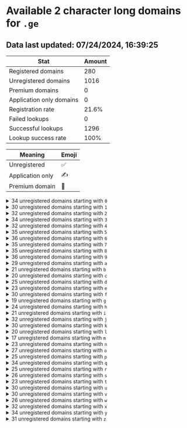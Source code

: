 # Available 2 character long domains for `.ge`

## Data last updated: 07/24/2024, 16:39:25

|Stat|Amount|
|--|--|
|Registered domains|280|
|Unregistered domains|1016|
|Premium domains|0|
|Application only domains|0|
|Registration rate|21.6%|
|Failed lookups|0|
|Successful lookups|1296|
|Lookup success rate|100%|


|Meaning|Emoji|
|--|--|
|Unregistered|:white_check_mark:|
|Application only|:writing_hand:|
|Premium domain|:gem:|

<details>
<summary>34 unregistered domains starting with <bold><code>0</code></bold></summary>

|Type|Domain|
|--|--|
|:white_check_mark:|`01.ge`|
|:white_check_mark:|`02.ge`|
|:white_check_mark:|`03.ge`|
|:white_check_mark:|`04.ge`|
|:white_check_mark:|`05.ge`|
|:white_check_mark:|`06.ge`|
|:white_check_mark:|`07.ge`|
|:white_check_mark:|`09.ge`|
|:white_check_mark:|`0a.ge`|
|:white_check_mark:|`0b.ge`|
|:white_check_mark:|`0c.ge`|
|:white_check_mark:|`0d.ge`|
|:white_check_mark:|`0e.ge`|
|:white_check_mark:|`0f.ge`|
|:white_check_mark:|`0g.ge`|
|:white_check_mark:|`0h.ge`|
|:white_check_mark:|`0i.ge`|
|:white_check_mark:|`0j.ge`|
|:white_check_mark:|`0k.ge`|
|:white_check_mark:|`0l.ge`|
|:white_check_mark:|`0m.ge`|
|:white_check_mark:|`0n.ge`|
|:white_check_mark:|`0o.ge`|
|:white_check_mark:|`0p.ge`|
|:white_check_mark:|`0q.ge`|
|:white_check_mark:|`0r.ge`|
|:white_check_mark:|`0s.ge`|
|:white_check_mark:|`0t.ge`|
|:white_check_mark:|`0u.ge`|
|:white_check_mark:|`0v.ge`|
|:white_check_mark:|`0w.ge`|
|:white_check_mark:|`0x.ge`|
|:white_check_mark:|`0y.ge`|
|:white_check_mark:|`0z.ge`|
</details>
<details>
<summary>30 unregistered domains starting with <bold><code>1</code></bold></summary>

|Type|Domain|
|--|--|
|:white_check_mark:|`14.ge`|
|:white_check_mark:|`15.ge`|
|:white_check_mark:|`16.ge`|
|:white_check_mark:|`18.ge`|
|:white_check_mark:|`19.ge`|
|:white_check_mark:|`1a.ge`|
|:white_check_mark:|`1b.ge`|
|:white_check_mark:|`1d.ge`|
|:white_check_mark:|`1e.ge`|
|:white_check_mark:|`1f.ge`|
|:white_check_mark:|`1g.ge`|
|:white_check_mark:|`1h.ge`|
|:white_check_mark:|`1i.ge`|
|:white_check_mark:|`1j.ge`|
|:white_check_mark:|`1k.ge`|
|:white_check_mark:|`1l.ge`|
|:white_check_mark:|`1m.ge`|
|:white_check_mark:|`1n.ge`|
|:white_check_mark:|`1o.ge`|
|:white_check_mark:|`1p.ge`|
|:white_check_mark:|`1q.ge`|
|:white_check_mark:|`1r.ge`|
|:white_check_mark:|`1s.ge`|
|:white_check_mark:|`1t.ge`|
|:white_check_mark:|`1u.ge`|
|:white_check_mark:|`1v.ge`|
|:white_check_mark:|`1w.ge`|
|:white_check_mark:|`1x.ge`|
|:white_check_mark:|`1y.ge`|
|:white_check_mark:|`1z.ge`|
</details>
<details>
<summary>32 unregistered domains starting with <bold><code>2</code></bold></summary>

|Type|Domain|
|--|--|
|:white_check_mark:|`20.ge`|
|:white_check_mark:|`23.ge`|
|:white_check_mark:|`25.ge`|
|:white_check_mark:|`26.ge`|
|:white_check_mark:|`27.ge`|
|:white_check_mark:|`28.ge`|
|:white_check_mark:|`29.ge`|
|:white_check_mark:|`2a.ge`|
|:white_check_mark:|`2b.ge`|
|:white_check_mark:|`2c.ge`|
|:white_check_mark:|`2d.ge`|
|:white_check_mark:|`2e.ge`|
|:white_check_mark:|`2f.ge`|
|:white_check_mark:|`2g.ge`|
|:white_check_mark:|`2h.ge`|
|:white_check_mark:|`2i.ge`|
|:white_check_mark:|`2j.ge`|
|:white_check_mark:|`2k.ge`|
|:white_check_mark:|`2l.ge`|
|:white_check_mark:|`2m.ge`|
|:white_check_mark:|`2o.ge`|
|:white_check_mark:|`2p.ge`|
|:white_check_mark:|`2q.ge`|
|:white_check_mark:|`2r.ge`|
|:white_check_mark:|`2s.ge`|
|:white_check_mark:|`2t.ge`|
|:white_check_mark:|`2u.ge`|
|:white_check_mark:|`2v.ge`|
|:white_check_mark:|`2w.ge`|
|:white_check_mark:|`2x.ge`|
|:white_check_mark:|`2y.ge`|
|:white_check_mark:|`2z.ge`|
</details>
<details>
<summary>34 unregistered domains starting with <bold><code>3</code></bold></summary>

|Type|Domain|
|--|--|
|:white_check_mark:|`30.ge`|
|:white_check_mark:|`31.ge`|
|:white_check_mark:|`32.ge`|
|:white_check_mark:|`33.ge`|
|:white_check_mark:|`34.ge`|
|:white_check_mark:|`35.ge`|
|:white_check_mark:|`36.ge`|
|:white_check_mark:|`37.ge`|
|:white_check_mark:|`38.ge`|
|:white_check_mark:|`39.ge`|
|:white_check_mark:|`3a.ge`|
|:white_check_mark:|`3b.ge`|
|:white_check_mark:|`3c.ge`|
|:white_check_mark:|`3e.ge`|
|:white_check_mark:|`3f.ge`|
|:white_check_mark:|`3g.ge`|
|:white_check_mark:|`3h.ge`|
|:white_check_mark:|`3i.ge`|
|:white_check_mark:|`3j.ge`|
|:white_check_mark:|`3k.ge`|
|:white_check_mark:|`3l.ge`|
|:white_check_mark:|`3n.ge`|
|:white_check_mark:|`3o.ge`|
|:white_check_mark:|`3p.ge`|
|:white_check_mark:|`3q.ge`|
|:white_check_mark:|`3r.ge`|
|:white_check_mark:|`3s.ge`|
|:white_check_mark:|`3t.ge`|
|:white_check_mark:|`3u.ge`|
|:white_check_mark:|`3v.ge`|
|:white_check_mark:|`3w.ge`|
|:white_check_mark:|`3x.ge`|
|:white_check_mark:|`3y.ge`|
|:white_check_mark:|`3z.ge`|
</details>
<details>
<summary>32 unregistered domains starting with <bold><code>4</code></bold></summary>

|Type|Domain|
|--|--|
|:white_check_mark:|`40.ge`|
|:white_check_mark:|`42.ge`|
|:white_check_mark:|`43.ge`|
|:white_check_mark:|`44.ge`|
|:white_check_mark:|`45.ge`|
|:white_check_mark:|`46.ge`|
|:white_check_mark:|`47.ge`|
|:white_check_mark:|`48.ge`|
|:white_check_mark:|`49.ge`|
|:white_check_mark:|`4a.ge`|
|:white_check_mark:|`4c.ge`|
|:white_check_mark:|`4d.ge`|
|:white_check_mark:|`4e.ge`|
|:white_check_mark:|`4f.ge`|
|:white_check_mark:|`4h.ge`|
|:white_check_mark:|`4i.ge`|
|:white_check_mark:|`4j.ge`|
|:white_check_mark:|`4k.ge`|
|:white_check_mark:|`4m.ge`|
|:white_check_mark:|`4n.ge`|
|:white_check_mark:|`4o.ge`|
|:white_check_mark:|`4p.ge`|
|:white_check_mark:|`4q.ge`|
|:white_check_mark:|`4r.ge`|
|:white_check_mark:|`4s.ge`|
|:white_check_mark:|`4t.ge`|
|:white_check_mark:|`4u.ge`|
|:white_check_mark:|`4v.ge`|
|:white_check_mark:|`4w.ge`|
|:white_check_mark:|`4x.ge`|
|:white_check_mark:|`4y.ge`|
|:white_check_mark:|`4z.ge`|
</details>
<details>
<summary>35 unregistered domains starting with <bold><code>5</code></bold></summary>

|Type|Domain|
|--|--|
|:white_check_mark:|`50.ge`|
|:white_check_mark:|`51.ge`|
|:white_check_mark:|`52.ge`|
|:white_check_mark:|`53.ge`|
|:white_check_mark:|`54.ge`|
|:white_check_mark:|`55.ge`|
|:white_check_mark:|`56.ge`|
|:white_check_mark:|`57.ge`|
|:white_check_mark:|`58.ge`|
|:white_check_mark:|`59.ge`|
|:white_check_mark:|`5a.ge`|
|:white_check_mark:|`5b.ge`|
|:white_check_mark:|`5c.ge`|
|:white_check_mark:|`5d.ge`|
|:white_check_mark:|`5e.ge`|
|:white_check_mark:|`5f.ge`|
|:white_check_mark:|`5h.ge`|
|:white_check_mark:|`5i.ge`|
|:white_check_mark:|`5j.ge`|
|:white_check_mark:|`5k.ge`|
|:white_check_mark:|`5l.ge`|
|:white_check_mark:|`5m.ge`|
|:white_check_mark:|`5n.ge`|
|:white_check_mark:|`5o.ge`|
|:white_check_mark:|`5p.ge`|
|:white_check_mark:|`5q.ge`|
|:white_check_mark:|`5r.ge`|
|:white_check_mark:|`5s.ge`|
|:white_check_mark:|`5t.ge`|
|:white_check_mark:|`5u.ge`|
|:white_check_mark:|`5v.ge`|
|:white_check_mark:|`5w.ge`|
|:white_check_mark:|`5x.ge`|
|:white_check_mark:|`5y.ge`|
|:white_check_mark:|`5z.ge`|
</details>
<details>
<summary>36 unregistered domains starting with <bold><code>6</code></bold></summary>

|Type|Domain|
|--|--|
|:white_check_mark:|`60.ge`|
|:white_check_mark:|`61.ge`|
|:white_check_mark:|`62.ge`|
|:white_check_mark:|`63.ge`|
|:white_check_mark:|`64.ge`|
|:white_check_mark:|`65.ge`|
|:white_check_mark:|`66.ge`|
|:white_check_mark:|`67.ge`|
|:white_check_mark:|`68.ge`|
|:white_check_mark:|`69.ge`|
|:white_check_mark:|`6a.ge`|
|:white_check_mark:|`6b.ge`|
|:white_check_mark:|`6c.ge`|
|:white_check_mark:|`6d.ge`|
|:white_check_mark:|`6e.ge`|
|:white_check_mark:|`6f.ge`|
|:white_check_mark:|`6g.ge`|
|:white_check_mark:|`6h.ge`|
|:white_check_mark:|`6i.ge`|
|:white_check_mark:|`6j.ge`|
|:white_check_mark:|`6k.ge`|
|:white_check_mark:|`6l.ge`|
|:white_check_mark:|`6m.ge`|
|:white_check_mark:|`6n.ge`|
|:white_check_mark:|`6o.ge`|
|:white_check_mark:|`6p.ge`|
|:white_check_mark:|`6q.ge`|
|:white_check_mark:|`6r.ge`|
|:white_check_mark:|`6s.ge`|
|:white_check_mark:|`6t.ge`|
|:white_check_mark:|`6u.ge`|
|:white_check_mark:|`6v.ge`|
|:white_check_mark:|`6w.ge`|
|:white_check_mark:|`6x.ge`|
|:white_check_mark:|`6y.ge`|
|:white_check_mark:|`6z.ge`|
</details>
<details>
<summary>35 unregistered domains starting with <bold><code>7</code></bold></summary>

|Type|Domain|
|--|--|
|:white_check_mark:|`70.ge`|
|:white_check_mark:|`71.ge`|
|:white_check_mark:|`72.ge`|
|:white_check_mark:|`73.ge`|
|:white_check_mark:|`74.ge`|
|:white_check_mark:|`75.ge`|
|:white_check_mark:|`76.ge`|
|:white_check_mark:|`78.ge`|
|:white_check_mark:|`79.ge`|
|:white_check_mark:|`7a.ge`|
|:white_check_mark:|`7b.ge`|
|:white_check_mark:|`7c.ge`|
|:white_check_mark:|`7d.ge`|
|:white_check_mark:|`7e.ge`|
|:white_check_mark:|`7f.ge`|
|:white_check_mark:|`7g.ge`|
|:white_check_mark:|`7h.ge`|
|:white_check_mark:|`7i.ge`|
|:white_check_mark:|`7j.ge`|
|:white_check_mark:|`7k.ge`|
|:white_check_mark:|`7l.ge`|
|:white_check_mark:|`7m.ge`|
|:white_check_mark:|`7n.ge`|
|:white_check_mark:|`7o.ge`|
|:white_check_mark:|`7p.ge`|
|:white_check_mark:|`7q.ge`|
|:white_check_mark:|`7r.ge`|
|:white_check_mark:|`7s.ge`|
|:white_check_mark:|`7t.ge`|
|:white_check_mark:|`7u.ge`|
|:white_check_mark:|`7v.ge`|
|:white_check_mark:|`7w.ge`|
|:white_check_mark:|`7x.ge`|
|:white_check_mark:|`7y.ge`|
|:white_check_mark:|`7z.ge`|
</details>
<details>
<summary>35 unregistered domains starting with <bold><code>8</code></bold></summary>

|Type|Domain|
|--|--|
|:white_check_mark:|`80.ge`|
|:white_check_mark:|`81.ge`|
|:white_check_mark:|`82.ge`|
|:white_check_mark:|`83.ge`|
|:white_check_mark:|`84.ge`|
|:white_check_mark:|`85.ge`|
|:white_check_mark:|`86.ge`|
|:white_check_mark:|`87.ge`|
|:white_check_mark:|`88.ge`|
|:white_check_mark:|`89.ge`|
|:white_check_mark:|`8a.ge`|
|:white_check_mark:|`8b.ge`|
|:white_check_mark:|`8c.ge`|
|:white_check_mark:|`8d.ge`|
|:white_check_mark:|`8e.ge`|
|:white_check_mark:|`8f.ge`|
|:white_check_mark:|`8g.ge`|
|:white_check_mark:|`8h.ge`|
|:white_check_mark:|`8i.ge`|
|:white_check_mark:|`8j.ge`|
|:white_check_mark:|`8l.ge`|
|:white_check_mark:|`8m.ge`|
|:white_check_mark:|`8n.ge`|
|:white_check_mark:|`8o.ge`|
|:white_check_mark:|`8p.ge`|
|:white_check_mark:|`8q.ge`|
|:white_check_mark:|`8r.ge`|
|:white_check_mark:|`8s.ge`|
|:white_check_mark:|`8t.ge`|
|:white_check_mark:|`8u.ge`|
|:white_check_mark:|`8v.ge`|
|:white_check_mark:|`8w.ge`|
|:white_check_mark:|`8x.ge`|
|:white_check_mark:|`8y.ge`|
|:white_check_mark:|`8z.ge`|
</details>
<details>
<summary>36 unregistered domains starting with <bold><code>9</code></bold></summary>

|Type|Domain|
|--|--|
|:white_check_mark:|`90.ge`|
|:white_check_mark:|`91.ge`|
|:white_check_mark:|`92.ge`|
|:white_check_mark:|`93.ge`|
|:white_check_mark:|`94.ge`|
|:white_check_mark:|`95.ge`|
|:white_check_mark:|`96.ge`|
|:white_check_mark:|`97.ge`|
|:white_check_mark:|`98.ge`|
|:white_check_mark:|`99.ge`|
|:white_check_mark:|`9a.ge`|
|:white_check_mark:|`9b.ge`|
|:white_check_mark:|`9c.ge`|
|:white_check_mark:|`9d.ge`|
|:white_check_mark:|`9e.ge`|
|:white_check_mark:|`9f.ge`|
|:white_check_mark:|`9g.ge`|
|:white_check_mark:|`9h.ge`|
|:white_check_mark:|`9i.ge`|
|:white_check_mark:|`9j.ge`|
|:white_check_mark:|`9k.ge`|
|:white_check_mark:|`9l.ge`|
|:white_check_mark:|`9m.ge`|
|:white_check_mark:|`9n.ge`|
|:white_check_mark:|`9o.ge`|
|:white_check_mark:|`9p.ge`|
|:white_check_mark:|`9q.ge`|
|:white_check_mark:|`9r.ge`|
|:white_check_mark:|`9s.ge`|
|:white_check_mark:|`9t.ge`|
|:white_check_mark:|`9u.ge`|
|:white_check_mark:|`9v.ge`|
|:white_check_mark:|`9w.ge`|
|:white_check_mark:|`9x.ge`|
|:white_check_mark:|`9y.ge`|
|:white_check_mark:|`9z.ge`|
</details>
<details>
<summary>29 unregistered domains starting with <bold><code>a</code></bold></summary>

|Type|Domain|
|--|--|
|:white_check_mark:|`a0.ge`|
|:white_check_mark:|`a2.ge`|
|:white_check_mark:|`a3.ge`|
|:white_check_mark:|`a4.ge`|
|:white_check_mark:|`a5.ge`|
|:white_check_mark:|`a6.ge`|
|:white_check_mark:|`a7.ge`|
|:white_check_mark:|`a8.ge`|
|:white_check_mark:|`a9.ge`|
|:white_check_mark:|`ac.ge`|
|:white_check_mark:|`ad.ge`|
|:white_check_mark:|`ae.ge`|
|:white_check_mark:|`ag.ge`|
|:white_check_mark:|`ah.ge`|
|:white_check_mark:|`ai.ge`|
|:white_check_mark:|`aj.ge`|
|:white_check_mark:|`ak.ge`|
|:white_check_mark:|`al.ge`|
|:white_check_mark:|`am.ge`|
|:white_check_mark:|`ao.ge`|
|:white_check_mark:|`ap.ge`|
|:white_check_mark:|`aq.ge`|
|:white_check_mark:|`ar.ge`|
|:white_check_mark:|`au.ge`|
|:white_check_mark:|`av.ge`|
|:white_check_mark:|`aw.ge`|
|:white_check_mark:|`ax.ge`|
|:white_check_mark:|`ay.ge`|
|:white_check_mark:|`az.ge`|
</details>
<details>
<summary>21 unregistered domains starting with <bold><code>b</code></bold></summary>

|Type|Domain|
|--|--|
|:white_check_mark:|`b0.ge`|
|:white_check_mark:|`b1.ge`|
|:white_check_mark:|`b2.ge`|
|:white_check_mark:|`b3.ge`|
|:white_check_mark:|`b4.ge`|
|:white_check_mark:|`b5.ge`|
|:white_check_mark:|`b6.ge`|
|:white_check_mark:|`b7.ge`|
|:white_check_mark:|`b8.ge`|
|:white_check_mark:|`b9.ge`|
|:white_check_mark:|`ba.ge`|
|:white_check_mark:|`bd.ge`|
|:white_check_mark:|`bj.ge`|
|:white_check_mark:|`bk.ge`|
|:white_check_mark:|`bq.ge`|
|:white_check_mark:|`bu.ge`|
|:white_check_mark:|`bv.ge`|
|:white_check_mark:|`bw.ge`|
|:white_check_mark:|`bx.ge`|
|:white_check_mark:|`by.ge`|
|:white_check_mark:|`bz.ge`|
</details>
<details>
<summary>20 unregistered domains starting with <bold><code>c</code></bold></summary>

|Type|Domain|
|--|--|
|:white_check_mark:|`c0.ge`|
|:white_check_mark:|`c2.ge`|
|:white_check_mark:|`c3.ge`|
|:white_check_mark:|`c4.ge`|
|:white_check_mark:|`c5.ge`|
|:white_check_mark:|`c6.ge`|
|:white_check_mark:|`c7.ge`|
|:white_check_mark:|`c8.ge`|
|:white_check_mark:|`cd.ge`|
|:white_check_mark:|`cf.ge`|
|:white_check_mark:|`ci.ge`|
|:white_check_mark:|`cj.ge`|
|:white_check_mark:|`cn.ge`|
|:white_check_mark:|`cq.ge`|
|:white_check_mark:|`cr.ge`|
|:white_check_mark:|`cu.ge`|
|:white_check_mark:|`cw.ge`|
|:white_check_mark:|`cx.ge`|
|:white_check_mark:|`cy.ge`|
|:white_check_mark:|`cz.ge`|
</details>
<details>
<summary>25 unregistered domains starting with <bold><code>d</code></bold></summary>

|Type|Domain|
|--|--|
|:white_check_mark:|`d0.ge`|
|:white_check_mark:|`d1.ge`|
|:white_check_mark:|`d2.ge`|
|:white_check_mark:|`d3.ge`|
|:white_check_mark:|`d4.ge`|
|:white_check_mark:|`d5.ge`|
|:white_check_mark:|`d6.ge`|
|:white_check_mark:|`d7.ge`|
|:white_check_mark:|`d8.ge`|
|:white_check_mark:|`d9.ge`|
|:white_check_mark:|`de.ge`|
|:white_check_mark:|`df.ge`|
|:white_check_mark:|`dg.ge`|
|:white_check_mark:|`dh.ge`|
|:white_check_mark:|`dj.ge`|
|:white_check_mark:|`dn.ge`|
|:white_check_mark:|`dq.ge`|
|:white_check_mark:|`dr.ge`|
|:white_check_mark:|`dt.ge`|
|:white_check_mark:|`du.ge`|
|:white_check_mark:|`dv.ge`|
|:white_check_mark:|`dw.ge`|
|:white_check_mark:|`dx.ge`|
|:white_check_mark:|`dy.ge`|
|:white_check_mark:|`dz.ge`|
</details>
<details>
<summary>23 unregistered domains starting with <bold><code>e</code></bold></summary>

|Type|Domain|
|--|--|
|:white_check_mark:|`e0.ge`|
|:white_check_mark:|`e1.ge`|
|:white_check_mark:|`e2.ge`|
|:white_check_mark:|`e3.ge`|
|:white_check_mark:|`e5.ge`|
|:white_check_mark:|`e6.ge`|
|:white_check_mark:|`e7.ge`|
|:white_check_mark:|`e8.ge`|
|:white_check_mark:|`e9.ge`|
|:white_check_mark:|`ea.ge`|
|:white_check_mark:|`ef.ge`|
|:white_check_mark:|`eh.ge`|
|:white_check_mark:|`ej.ge`|
|:white_check_mark:|`ek.ge`|
|:white_check_mark:|`en.ge`|
|:white_check_mark:|`eo.ge`|
|:white_check_mark:|`ep.ge`|
|:white_check_mark:|`eq.ge`|
|:white_check_mark:|`er.ge`|
|:white_check_mark:|`ew.ge`|
|:white_check_mark:|`ex.ge`|
|:white_check_mark:|`ey.ge`|
|:white_check_mark:|`ez.ge`|
</details>
<details>
<summary>30 unregistered domains starting with <bold><code>f</code></bold></summary>

|Type|Domain|
|--|--|
|:white_check_mark:|`f0.ge`|
|:white_check_mark:|`f1.ge`|
|:white_check_mark:|`f2.ge`|
|:white_check_mark:|`f3.ge`|
|:white_check_mark:|`f4.ge`|
|:white_check_mark:|`f5.ge`|
|:white_check_mark:|`f6.ge`|
|:white_check_mark:|`f7.ge`|
|:white_check_mark:|`f8.ge`|
|:white_check_mark:|`f9.ge`|
|:white_check_mark:|`fa.ge`|
|:white_check_mark:|`fc.ge`|
|:white_check_mark:|`fd.ge`|
|:white_check_mark:|`fg.ge`|
|:white_check_mark:|`fh.ge`|
|:white_check_mark:|`fj.ge`|
|:white_check_mark:|`fk.ge`|
|:white_check_mark:|`fl.ge`|
|:white_check_mark:|`fn.ge`|
|:white_check_mark:|`fo.ge`|
|:white_check_mark:|`fp.ge`|
|:white_check_mark:|`fq.ge`|
|:white_check_mark:|`fr.ge`|
|:white_check_mark:|`fs.ge`|
|:white_check_mark:|`ft.ge`|
|:white_check_mark:|`fu.ge`|
|:white_check_mark:|`fv.ge`|
|:white_check_mark:|`fw.ge`|
|:white_check_mark:|`fy.ge`|
|:white_check_mark:|`fz.ge`|
</details>
<details>
<summary>19 unregistered domains starting with <bold><code>g</code></bold></summary>

|Type|Domain|
|--|--|
|:white_check_mark:|`g0.ge`|
|:white_check_mark:|`g1.ge`|
|:white_check_mark:|`g4.ge`|
|:white_check_mark:|`g5.ge`|
|:white_check_mark:|`g6.ge`|
|:white_check_mark:|`g7.ge`|
|:white_check_mark:|`g8.ge`|
|:white_check_mark:|`g9.ge`|
|:white_check_mark:|`gf.ge`|
|:white_check_mark:|`gg.ge`|
|:white_check_mark:|`gi.ge`|
|:white_check_mark:|`gj.ge`|
|:white_check_mark:|`gk.ge`|
|:white_check_mark:|`gq.ge`|
|:white_check_mark:|`gv.ge`|
|:white_check_mark:|`gw.ge`|
|:white_check_mark:|`gx.ge`|
|:white_check_mark:|`gy.ge`|
|:white_check_mark:|`gz.ge`|
</details>
<details>
<summary>24 unregistered domains starting with <bold><code>h</code></bold></summary>

|Type|Domain|
|--|--|
|:white_check_mark:|`h0.ge`|
|:white_check_mark:|`h1.ge`|
|:white_check_mark:|`h2.ge`|
|:white_check_mark:|`h3.ge`|
|:white_check_mark:|`h4.ge`|
|:white_check_mark:|`h5.ge`|
|:white_check_mark:|`h6.ge`|
|:white_check_mark:|`h7.ge`|
|:white_check_mark:|`h8.ge`|
|:white_check_mark:|`h9.ge`|
|:white_check_mark:|`hb.ge`|
|:white_check_mark:|`hc.ge`|
|:white_check_mark:|`hd.ge`|
|:white_check_mark:|`he.ge`|
|:white_check_mark:|`hf.ge`|
|:white_check_mark:|`hj.ge`|
|:white_check_mark:|`hn.ge`|
|:white_check_mark:|`ho.ge`|
|:white_check_mark:|`ht.ge`|
|:white_check_mark:|`hv.ge`|
|:white_check_mark:|`hw.ge`|
|:white_check_mark:|`hx.ge`|
|:white_check_mark:|`hy.ge`|
|:white_check_mark:|`hz.ge`|
</details>
<details>
<summary>21 unregistered domains starting with <bold><code>i</code></bold></summary>

|Type|Domain|
|--|--|
|:white_check_mark:|`i0.ge`|
|:white_check_mark:|`i1.ge`|
|:white_check_mark:|`i2.ge`|
|:white_check_mark:|`i3.ge`|
|:white_check_mark:|`i4.ge`|
|:white_check_mark:|`i5.ge`|
|:white_check_mark:|`i6.ge`|
|:white_check_mark:|`i7.ge`|
|:white_check_mark:|`i8.ge`|
|:white_check_mark:|`i9.ge`|
|:white_check_mark:|`ia.ge`|
|:white_check_mark:|`ie.ge`|
|:white_check_mark:|`if.ge`|
|:white_check_mark:|`ik.ge`|
|:white_check_mark:|`il.ge`|
|:white_check_mark:|`ip.ge`|
|:white_check_mark:|`iu.ge`|
|:white_check_mark:|`iv.ge`|
|:white_check_mark:|`ix.ge`|
|:white_check_mark:|`iy.ge`|
|:white_check_mark:|`iz.ge`|
</details>
<details>
<summary>32 unregistered domains starting with <bold><code>j</code></bold></summary>

|Type|Domain|
|--|--|
|:white_check_mark:|`j0.ge`|
|:white_check_mark:|`j1.ge`|
|:white_check_mark:|`j2.ge`|
|:white_check_mark:|`j3.ge`|
|:white_check_mark:|`j4.ge`|
|:white_check_mark:|`j5.ge`|
|:white_check_mark:|`j6.ge`|
|:white_check_mark:|`j7.ge`|
|:white_check_mark:|`j8.ge`|
|:white_check_mark:|`j9.ge`|
|:white_check_mark:|`ja.ge`|
|:white_check_mark:|`je.ge`|
|:white_check_mark:|`jg.ge`|
|:white_check_mark:|`jh.ge`|
|:white_check_mark:|`ji.ge`|
|:white_check_mark:|`jj.ge`|
|:white_check_mark:|`jk.ge`|
|:white_check_mark:|`jl.ge`|
|:white_check_mark:|`jm.ge`|
|:white_check_mark:|`jn.ge`|
|:white_check_mark:|`jo.ge`|
|:white_check_mark:|`jp.ge`|
|:white_check_mark:|`jq.ge`|
|:white_check_mark:|`jr.ge`|
|:white_check_mark:|`js.ge`|
|:white_check_mark:|`jt.ge`|
|:white_check_mark:|`ju.ge`|
|:white_check_mark:|`jv.ge`|
|:white_check_mark:|`jw.ge`|
|:white_check_mark:|`jx.ge`|
|:white_check_mark:|`jy.ge`|
|:white_check_mark:|`jz.ge`|
</details>
<details>
<summary>30 unregistered domains starting with <bold><code>k</code></bold></summary>

|Type|Domain|
|--|--|
|:white_check_mark:|`k0.ge`|
|:white_check_mark:|`k1.ge`|
|:white_check_mark:|`k3.ge`|
|:white_check_mark:|`k4.ge`|
|:white_check_mark:|`k5.ge`|
|:white_check_mark:|`k6.ge`|
|:white_check_mark:|`k7.ge`|
|:white_check_mark:|`k8.ge`|
|:white_check_mark:|`k9.ge`|
|:white_check_mark:|`kb.ge`|
|:white_check_mark:|`kc.ge`|
|:white_check_mark:|`kd.ge`|
|:white_check_mark:|`ke.ge`|
|:white_check_mark:|`kf.ge`|
|:white_check_mark:|`kg.ge`|
|:white_check_mark:|`kh.ge`|
|:white_check_mark:|`kj.ge`|
|:white_check_mark:|`kl.ge`|
|:white_check_mark:|`kn.ge`|
|:white_check_mark:|`ko.ge`|
|:white_check_mark:|`kp.ge`|
|:white_check_mark:|`kq.ge`|
|:white_check_mark:|`kr.ge`|
|:white_check_mark:|`ks.ge`|
|:white_check_mark:|`kt.ge`|
|:white_check_mark:|`ku.ge`|
|:white_check_mark:|`kv.ge`|
|:white_check_mark:|`kx.ge`|
|:white_check_mark:|`ky.ge`|
|:white_check_mark:|`kz.ge`|
</details>
<details>
<summary>20 unregistered domains starting with <bold><code>l</code></bold></summary>

|Type|Domain|
|--|--|
|:white_check_mark:|`l0.ge`|
|:white_check_mark:|`l1.ge`|
|:white_check_mark:|`l2.ge`|
|:white_check_mark:|`l4.ge`|
|:white_check_mark:|`l5.ge`|
|:white_check_mark:|`l6.ge`|
|:white_check_mark:|`l7.ge`|
|:white_check_mark:|`l8.ge`|
|:white_check_mark:|`l9.ge`|
|:white_check_mark:|`lf.ge`|
|:white_check_mark:|`lg.ge`|
|:white_check_mark:|`lh.ge`|
|:white_check_mark:|`li.ge`|
|:white_check_mark:|`lj.ge`|
|:white_check_mark:|`lq.ge`|
|:white_check_mark:|`ls.ge`|
|:white_check_mark:|`lt.ge`|
|:white_check_mark:|`lu.ge`|
|:white_check_mark:|`ly.ge`|
|:white_check_mark:|`lz.ge`|
</details>
<details>
<summary>17 unregistered domains starting with <bold><code>m</code></bold></summary>

|Type|Domain|
|--|--|
|:white_check_mark:|`m0.ge`|
|:white_check_mark:|`m1.ge`|
|:white_check_mark:|`m4.ge`|
|:white_check_mark:|`m5.ge`|
|:white_check_mark:|`m6.ge`|
|:white_check_mark:|`m8.ge`|
|:white_check_mark:|`m9.ge`|
|:white_check_mark:|`mg.ge`|
|:white_check_mark:|`mj.ge`|
|:white_check_mark:|`mk.ge`|
|:white_check_mark:|`ml.ge`|
|:white_check_mark:|`mo.ge`|
|:white_check_mark:|`mq.ge`|
|:white_check_mark:|`mu.ge`|
|:white_check_mark:|`mv.ge`|
|:white_check_mark:|`mx.ge`|
|:white_check_mark:|`mz.ge`|
</details>
<details>
<summary>23 unregistered domains starting with <bold><code>n</code></bold></summary>

|Type|Domain|
|--|--|
|:white_check_mark:|`n0.ge`|
|:white_check_mark:|`n2.ge`|
|:white_check_mark:|`n3.ge`|
|:white_check_mark:|`n4.ge`|
|:white_check_mark:|`n5.ge`|
|:white_check_mark:|`n6.ge`|
|:white_check_mark:|`n7.ge`|
|:white_check_mark:|`n8.ge`|
|:white_check_mark:|`n9.ge`|
|:white_check_mark:|`nb.ge`|
|:white_check_mark:|`ne.ge`|
|:white_check_mark:|`ni.ge`|
|:white_check_mark:|`nj.ge`|
|:white_check_mark:|`nk.ge`|
|:white_check_mark:|`nl.ge`|
|:white_check_mark:|`nm.ge`|
|:white_check_mark:|`np.ge`|
|:white_check_mark:|`nq.ge`|
|:white_check_mark:|`nu.ge`|
|:white_check_mark:|`nv.ge`|
|:white_check_mark:|`nw.ge`|
|:white_check_mark:|`ny.ge`|
|:white_check_mark:|`nz.ge`|
</details>
<details>
<summary>27 unregistered domains starting with <bold><code>o</code></bold></summary>

|Type|Domain|
|--|--|
|:white_check_mark:|`o0.ge`|
|:white_check_mark:|`o1.ge`|
|:white_check_mark:|`o3.ge`|
|:white_check_mark:|`o4.ge`|
|:white_check_mark:|`o5.ge`|
|:white_check_mark:|`o6.ge`|
|:white_check_mark:|`o7.ge`|
|:white_check_mark:|`o8.ge`|
|:white_check_mark:|`o9.ge`|
|:white_check_mark:|`oa.ge`|
|:white_check_mark:|`ob.ge`|
|:white_check_mark:|`oc.ge`|
|:white_check_mark:|`oe.ge`|
|:white_check_mark:|`of.ge`|
|:white_check_mark:|`oh.ge`|
|:white_check_mark:|`oi.ge`|
|:white_check_mark:|`oj.ge`|
|:white_check_mark:|`op.ge`|
|:white_check_mark:|`oq.ge`|
|:white_check_mark:|`or.ge`|
|:white_check_mark:|`os.ge`|
|:white_check_mark:|`ot.ge`|
|:white_check_mark:|`ou.ge`|
|:white_check_mark:|`ov.ge`|
|:white_check_mark:|`ow.ge`|
|:white_check_mark:|`oy.ge`|
|:white_check_mark:|`oz.ge`|
</details>
<details>
<summary>25 unregistered domains starting with <bold><code>p</code></bold></summary>

|Type|Domain|
|--|--|
|:white_check_mark:|`p0.ge`|
|:white_check_mark:|`p1.ge`|
|:white_check_mark:|`p2.ge`|
|:white_check_mark:|`p3.ge`|
|:white_check_mark:|`p4.ge`|
|:white_check_mark:|`p5.ge`|
|:white_check_mark:|`p6.ge`|
|:white_check_mark:|`p7.ge`|
|:white_check_mark:|`p8.ge`|
|:white_check_mark:|`p9.ge`|
|:white_check_mark:|`pc.ge`|
|:white_check_mark:|`pe.ge`|
|:white_check_mark:|`pf.ge`|
|:white_check_mark:|`pg.ge`|
|:white_check_mark:|`pk.ge`|
|:white_check_mark:|`pl.ge`|
|:white_check_mark:|`pn.ge`|
|:white_check_mark:|`pq.ge`|
|:white_check_mark:|`pt.ge`|
|:white_check_mark:|`pu.ge`|
|:white_check_mark:|`pv.ge`|
|:white_check_mark:|`pw.ge`|
|:white_check_mark:|`px.ge`|
|:white_check_mark:|`py.ge`|
|:white_check_mark:|`pz.ge`|
</details>
<details>
<summary>34 unregistered domains starting with <bold><code>q</code></bold></summary>

|Type|Domain|
|--|--|
|:white_check_mark:|`q0.ge`|
|:white_check_mark:|`q1.ge`|
|:white_check_mark:|`q2.ge`|
|:white_check_mark:|`q3.ge`|
|:white_check_mark:|`q4.ge`|
|:white_check_mark:|`q5.ge`|
|:white_check_mark:|`q6.ge`|
|:white_check_mark:|`q7.ge`|
|:white_check_mark:|`q8.ge`|
|:white_check_mark:|`q9.ge`|
|:white_check_mark:|`qa.ge`|
|:white_check_mark:|`qb.ge`|
|:white_check_mark:|`qc.ge`|
|:white_check_mark:|`qd.ge`|
|:white_check_mark:|`qe.ge`|
|:white_check_mark:|`qf.ge`|
|:white_check_mark:|`qg.ge`|
|:white_check_mark:|`qh.ge`|
|:white_check_mark:|`qi.ge`|
|:white_check_mark:|`qj.ge`|
|:white_check_mark:|`qk.ge`|
|:white_check_mark:|`ql.ge`|
|:white_check_mark:|`qm.ge`|
|:white_check_mark:|`qn.ge`|
|:white_check_mark:|`qo.ge`|
|:white_check_mark:|`qp.ge`|
|:white_check_mark:|`qq.ge`|
|:white_check_mark:|`qs.ge`|
|:white_check_mark:|`qu.ge`|
|:white_check_mark:|`qv.ge`|
|:white_check_mark:|`qw.ge`|
|:white_check_mark:|`qx.ge`|
|:white_check_mark:|`qy.ge`|
|:white_check_mark:|`qz.ge`|
</details>
<details>
<summary>25 unregistered domains starting with <bold><code>r</code></bold></summary>

|Type|Domain|
|--|--|
|:white_check_mark:|`r0.ge`|
|:white_check_mark:|`r1.ge`|
|:white_check_mark:|`r3.ge`|
|:white_check_mark:|`r4.ge`|
|:white_check_mark:|`r5.ge`|
|:white_check_mark:|`r6.ge`|
|:white_check_mark:|`r7.ge`|
|:white_check_mark:|`r8.ge`|
|:white_check_mark:|`r9.ge`|
|:white_check_mark:|`rd.ge`|
|:white_check_mark:|`rf.ge`|
|:white_check_mark:|`rh.ge`|
|:white_check_mark:|`rj.ge`|
|:white_check_mark:|`rl.ge`|
|:white_check_mark:|`rm.ge`|
|:white_check_mark:|`rn.ge`|
|:white_check_mark:|`ro.ge`|
|:white_check_mark:|`rp.ge`|
|:white_check_mark:|`rq.ge`|
|:white_check_mark:|`rt.ge`|
|:white_check_mark:|`ru.ge`|
|:white_check_mark:|`rv.ge`|
|:white_check_mark:|`rw.ge`|
|:white_check_mark:|`ry.ge`|
|:white_check_mark:|`rz.ge`|
</details>
<details>
<summary>26 unregistered domains starting with <bold><code>s</code></bold></summary>

|Type|Domain|
|--|--|
|:white_check_mark:|`s0.ge`|
|:white_check_mark:|`s1.ge`|
|:white_check_mark:|`s2.ge`|
|:white_check_mark:|`s3.ge`|
|:white_check_mark:|`s5.ge`|
|:white_check_mark:|`s6.ge`|
|:white_check_mark:|`s7.ge`|
|:white_check_mark:|`s8.ge`|
|:white_check_mark:|`s9.ge`|
|:white_check_mark:|`sc.ge`|
|:white_check_mark:|`se.ge`|
|:white_check_mark:|`sg.ge`|
|:white_check_mark:|`sh.ge`|
|:white_check_mark:|`si.ge`|
|:white_check_mark:|`sj.ge`|
|:white_check_mark:|`sk.ge`|
|:white_check_mark:|`sn.ge`|
|:white_check_mark:|`sp.ge`|
|:white_check_mark:|`sq.ge`|
|:white_check_mark:|`st.ge`|
|:white_check_mark:|`su.ge`|
|:white_check_mark:|`sv.ge`|
|:white_check_mark:|`sw.ge`|
|:white_check_mark:|`sx.ge`|
|:white_check_mark:|`sy.ge`|
|:white_check_mark:|`sz.ge`|
</details>
<details>
<summary>23 unregistered domains starting with <bold><code>t</code></bold></summary>

|Type|Domain|
|--|--|
|:white_check_mark:|`t0.ge`|
|:white_check_mark:|`t1.ge`|
|:white_check_mark:|`t2.ge`|
|:white_check_mark:|`t3.ge`|
|:white_check_mark:|`t4.ge`|
|:white_check_mark:|`t5.ge`|
|:white_check_mark:|`t6.ge`|
|:white_check_mark:|`t7.ge`|
|:white_check_mark:|`t8.ge`|
|:white_check_mark:|`t9.ge`|
|:white_check_mark:|`tf.ge`|
|:white_check_mark:|`th.ge`|
|:white_check_mark:|`ti.ge`|
|:white_check_mark:|`tj.ge`|
|:white_check_mark:|`tk.ge`|
|:white_check_mark:|`tn.ge`|
|:white_check_mark:|`to.ge`|
|:white_check_mark:|`tq.ge`|
|:white_check_mark:|`ts.ge`|
|:white_check_mark:|`tu.ge`|
|:white_check_mark:|`tw.ge`|
|:white_check_mark:|`ty.ge`|
|:white_check_mark:|`tz.ge`|
</details>
<details>
<summary>30 unregistered domains starting with <bold><code>u</code></bold></summary>

|Type|Domain|
|--|--|
|:white_check_mark:|`u0.ge`|
|:white_check_mark:|`u1.ge`|
|:white_check_mark:|`u2.ge`|
|:white_check_mark:|`u3.ge`|
|:white_check_mark:|`u4.ge`|
|:white_check_mark:|`u5.ge`|
|:white_check_mark:|`u6.ge`|
|:white_check_mark:|`u7.ge`|
|:white_check_mark:|`u8.ge`|
|:white_check_mark:|`u9.ge`|
|:white_check_mark:|`ua.ge`|
|:white_check_mark:|`uc.ge`|
|:white_check_mark:|`ud.ge`|
|:white_check_mark:|`ue.ge`|
|:white_check_mark:|`uf.ge`|
|:white_check_mark:|`ug.ge`|
|:white_check_mark:|`uh.ge`|
|:white_check_mark:|`ui.ge`|
|:white_check_mark:|`uj.ge`|
|:white_check_mark:|`uk.ge`|
|:white_check_mark:|`ul.ge`|
|:white_check_mark:|`uo.ge`|
|:white_check_mark:|`up.ge`|
|:white_check_mark:|`uq.ge`|
|:white_check_mark:|`ut.ge`|
|:white_check_mark:|`uu.ge`|
|:white_check_mark:|`uv.ge`|
|:white_check_mark:|`uw.ge`|
|:white_check_mark:|`uy.ge`|
|:white_check_mark:|`uz.ge`|
</details>
<details>
<summary>30 unregistered domains starting with <bold><code>v</code></bold></summary>

|Type|Domain|
|--|--|
|:white_check_mark:|`v0.ge`|
|:white_check_mark:|`v1.ge`|
|:white_check_mark:|`v2.ge`|
|:white_check_mark:|`v3.ge`|
|:white_check_mark:|`v4.ge`|
|:white_check_mark:|`v5.ge`|
|:white_check_mark:|`v6.ge`|
|:white_check_mark:|`v7.ge`|
|:white_check_mark:|`v8.ge`|
|:white_check_mark:|`v9.ge`|
|:white_check_mark:|`va.ge`|
|:white_check_mark:|`vb.ge`|
|:white_check_mark:|`vc.ge`|
|:white_check_mark:|`vd.ge`|
|:white_check_mark:|`vf.ge`|
|:white_check_mark:|`vg.ge`|
|:white_check_mark:|`vh.ge`|
|:white_check_mark:|`vi.ge`|
|:white_check_mark:|`vj.ge`|
|:white_check_mark:|`vk.ge`|
|:white_check_mark:|`vl.ge`|
|:white_check_mark:|`vn.ge`|
|:white_check_mark:|`vo.ge`|
|:white_check_mark:|`vp.ge`|
|:white_check_mark:|`vq.ge`|
|:white_check_mark:|`vu.ge`|
|:white_check_mark:|`vv.ge`|
|:white_check_mark:|`vx.ge`|
|:white_check_mark:|`vy.ge`|
|:white_check_mark:|`vz.ge`|
</details>
<details>
<summary>26 unregistered domains starting with <bold><code>w</code></bold></summary>

|Type|Domain|
|--|--|
|:white_check_mark:|`w0.ge`|
|:white_check_mark:|`w1.ge`|
|:white_check_mark:|`w3.ge`|
|:white_check_mark:|`w4.ge`|
|:white_check_mark:|`w5.ge`|
|:white_check_mark:|`w6.ge`|
|:white_check_mark:|`w7.ge`|
|:white_check_mark:|`w9.ge`|
|:white_check_mark:|`wb.ge`|
|:white_check_mark:|`wc.ge`|
|:white_check_mark:|`wd.ge`|
|:white_check_mark:|`we.ge`|
|:white_check_mark:|`wf.ge`|
|:white_check_mark:|`wg.ge`|
|:white_check_mark:|`wj.ge`|
|:white_check_mark:|`wl.ge`|
|:white_check_mark:|`wn.ge`|
|:white_check_mark:|`wo.ge`|
|:white_check_mark:|`wp.ge`|
|:white_check_mark:|`wq.ge`|
|:white_check_mark:|`wr.ge`|
|:white_check_mark:|`ws.ge`|
|:white_check_mark:|`wu.ge`|
|:white_check_mark:|`wx.ge`|
|:white_check_mark:|`wy.ge`|
|:white_check_mark:|`wz.ge`|
</details>
<details>
<summary>32 unregistered domains starting with <bold><code>x</code></bold></summary>

|Type|Domain|
|--|--|
|:white_check_mark:|`x0.ge`|
|:white_check_mark:|`x1.ge`|
|:white_check_mark:|`x3.ge`|
|:white_check_mark:|`x4.ge`|
|:white_check_mark:|`x5.ge`|
|:white_check_mark:|`x6.ge`|
|:white_check_mark:|`x7.ge`|
|:white_check_mark:|`x8.ge`|
|:white_check_mark:|`x9.ge`|
|:white_check_mark:|`xa.ge`|
|:white_check_mark:|`xb.ge`|
|:white_check_mark:|`xc.ge`|
|:white_check_mark:|`xd.ge`|
|:white_check_mark:|`xe.ge`|
|:white_check_mark:|`xf.ge`|
|:white_check_mark:|`xg.ge`|
|:white_check_mark:|`xh.ge`|
|:white_check_mark:|`xi.ge`|
|:white_check_mark:|`xj.ge`|
|:white_check_mark:|`xk.ge`|
|:white_check_mark:|`xm.ge`|
|:white_check_mark:|`xn.ge`|
|:white_check_mark:|`xo.ge`|
|:white_check_mark:|`xq.ge`|
|:white_check_mark:|`xr.ge`|
|:white_check_mark:|`xs.ge`|
|:white_check_mark:|`xt.ge`|
|:white_check_mark:|`xv.ge`|
|:white_check_mark:|`xw.ge`|
|:white_check_mark:|`xx.ge`|
|:white_check_mark:|`xy.ge`|
|:white_check_mark:|`xz.ge`|
</details>
<details>
<summary>34 unregistered domains starting with <bold><code>y</code></bold></summary>

|Type|Domain|
|--|--|
|:white_check_mark:|`y0.ge`|
|:white_check_mark:|`y1.ge`|
|:white_check_mark:|`y2.ge`|
|:white_check_mark:|`y3.ge`|
|:white_check_mark:|`y4.ge`|
|:white_check_mark:|`y5.ge`|
|:white_check_mark:|`y6.ge`|
|:white_check_mark:|`y7.ge`|
|:white_check_mark:|`y8.ge`|
|:white_check_mark:|`y9.ge`|
|:white_check_mark:|`ya.ge`|
|:white_check_mark:|`yb.ge`|
|:white_check_mark:|`yc.ge`|
|:white_check_mark:|`yd.ge`|
|:white_check_mark:|`ye.ge`|
|:white_check_mark:|`yf.ge`|
|:white_check_mark:|`yh.ge`|
|:white_check_mark:|`yi.ge`|
|:white_check_mark:|`yj.ge`|
|:white_check_mark:|`yk.ge`|
|:white_check_mark:|`yl.ge`|
|:white_check_mark:|`ym.ge`|
|:white_check_mark:|`yn.ge`|
|:white_check_mark:|`yo.ge`|
|:white_check_mark:|`yp.ge`|
|:white_check_mark:|`yq.ge`|
|:white_check_mark:|`yr.ge`|
|:white_check_mark:|`ys.ge`|
|:white_check_mark:|`yt.ge`|
|:white_check_mark:|`yv.ge`|
|:white_check_mark:|`yw.ge`|
|:white_check_mark:|`yx.ge`|
|:white_check_mark:|`yy.ge`|
|:white_check_mark:|`yz.ge`|
</details>
<details>
<summary>31 unregistered domains starting with <bold><code>z</code></bold></summary>

|Type|Domain|
|--|--|
|:white_check_mark:|`z0.ge`|
|:white_check_mark:|`z1.ge`|
|:white_check_mark:|`z2.ge`|
|:white_check_mark:|`z3.ge`|
|:white_check_mark:|`z4.ge`|
|:white_check_mark:|`z5.ge`|
|:white_check_mark:|`z6.ge`|
|:white_check_mark:|`z7.ge`|
|:white_check_mark:|`z8.ge`|
|:white_check_mark:|`z9.ge`|
|:white_check_mark:|`za.ge`|
|:white_check_mark:|`zb.ge`|
|:white_check_mark:|`zc.ge`|
|:white_check_mark:|`zd.ge`|
|:white_check_mark:|`zg.ge`|
|:white_check_mark:|`zh.ge`|
|:white_check_mark:|`zi.ge`|
|:white_check_mark:|`zj.ge`|
|:white_check_mark:|`zk.ge`|
|:white_check_mark:|`zm.ge`|
|:white_check_mark:|`zn.ge`|
|:white_check_mark:|`zp.ge`|
|:white_check_mark:|`zq.ge`|
|:white_check_mark:|`zr.ge`|
|:white_check_mark:|`zs.ge`|
|:white_check_mark:|`zt.ge`|
|:white_check_mark:|`zu.ge`|
|:white_check_mark:|`zv.ge`|
|:white_check_mark:|`zw.ge`|
|:white_check_mark:|`zy.ge`|
|:white_check_mark:|`zz.ge`|
</details>